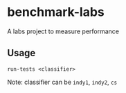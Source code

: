 # benchmark-labs
A labs project to measure performance

## Usage
`run-tests <classifier>`

Note: classifier can be `indy1`, `indy2`, `cs`


